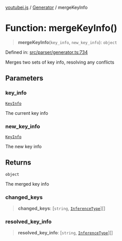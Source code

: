 [youtubei.js](../../../../README.md) / [Generator](../README.md) / mergeKeyInfo

# Function: mergeKeyInfo()

> **mergeKeyInfo**(`key_info`, `new_key_info`): `object`

Defined in: [src/parser/generator.ts:734](https://github.com/LuanRT/YouTube.js/blob/0733f60b57877f6b8b87dfd5cc6195b5085f5c09/src/parser/generator.ts#L734)

Merges two sets of key info, resolving any conflicts

## Parameters

### key\_info

[`KeyInfo`](../type-aliases/KeyInfo.md)

The current key info

### new\_key\_info

[`KeyInfo`](../type-aliases/KeyInfo.md)

The new key info

## Returns

`object`

The merged key info

### changed\_keys

> **changed\_keys**: \[`string`, [`InferenceType`](../type-aliases/InferenceType.md)\][]

### resolved\_key\_info

> **resolved\_key\_info**: \[`string`, [`InferenceType`](../type-aliases/InferenceType.md)\][]
